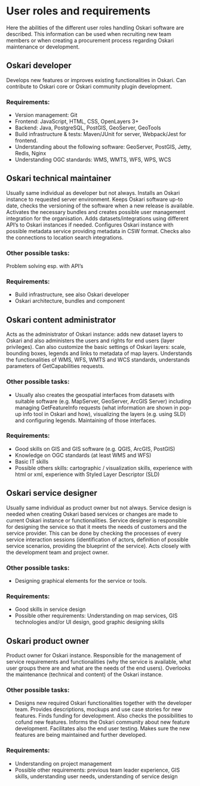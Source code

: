 # User roles and requirements

Here the abilities of the different user roles handling Oskari software are described. This information can be used when recruiting new team members or when creating a procurement process regarding Oskari maintenance or development.
 
## Oskari developer
Develops new features or improves existing functionalities in Oskari. Can contribute to Oskari core or Oskari community plugin development.

### Requirements:

- Version management: Git
- Frontend: JavaScript, HTML, CSS, OpenLayers 3+
- Backend: Java, PostgreSQL, PostGIS, GeoServer, GeoTools
- Build infrastructure & tests: Maven/JUnit for server, Webpack/Jest for frontend.
- Understanding about the following software: GeoServer, PostGIS, Jetty, Redis, Nginx
- Understanding OGC standards: WMS, WMTS, WFS, WPS, WCS

## Oskari technical maintainer

Usually same individual as developer but not always. Installs an Oskari instance to requested server environment. Keeps Oskari software up-to date, checks the versioning of the software when a new release is available. Activates the necessary bundles and creates possible user management integration for the organisation. Adds datasets/integrations using different API’s to Oskari instances if needed. Configures Oskari instance with possible metadata service providing metadata in CSW format. Checks also the connections to location search integrations.

### Other possible tasks:

Problem solving esp. with API’s

### Requirements:
- Build infrastructure, see also Oskari developer
- Oskari architecture, bundles and component
 
## Oskari content administrator

Acts as the administrator of Oskari instance: adds new dataset layers to Oskari and also administers the users and rights for end users (layer privileges). Can also customize the basic settings of Oskari layers: scale, bounding boxes, legends and links to metadata of map layers. Understands the functionalities of WMS, WFS, WMTS and WCS standards, understands parameters of GetCapabilities requests.

### Other possible tasks:

- Usually also creates the geospatial interfaces from datasets with suitable software (e.g. MapServer, GeoServer, ArcGIS Server) including managing GetFeatureInfo requests (what information are shown in pop-up info tool in Oskari and how), visualizing the layers (e.g. using SLD) and configuring legends. Maintaining of those interfaces.

### Requirements:

- Good skills on GIS and GIS software (e.g. QGIS, ArcGIS, PostGIS)
- Knowledge on OGC standards (at least WMS and WFS)
- Basic IT skills
- Possible others skills: cartographic / visualization skills, experience with html or xml, experience with Styled Layer Descriptor (SLD)

## Oskari service designer
Usually same individual as product owner but not always. Service design is needed when creating Oskari based services or changes are made to current Oskari instance or functionalities. Service designer is responsible for designing the service so that it meets the needs of customers and the service provider. This can be done by checking the processes of every service interaction sessions (identification of actors, definition of possible service scenarios, providing the blueprint of the service). Acts closely with the development team and project owner.

### Other possible tasks:

- Designing graphical elements for the service or tools.

### Requirements:

- Good skills in service design
- Possible other requirements: Understanding on map services, GIS technologies and/or UI design, good graphic designing skills
 
## Oskari product owner
Product owner for Oskari instance. Responsible for the management of service requirements and functionalities (why the service is available, what user groups there are and what are the needs of the end users). Overlooks the maintenance (technical and content) of the Oskari instance.

### Other possible tasks:

- Designs new required Oskari functionalities together with the developer team. Provides descriptions, mockups and use case stories for new features. Finds funding for development. Also checks the possibilities to cofund new features. Informs the Oskari community about new feature development. Facilitates also the end user testing. Makes sure the new features are being maintained and further developed.

### Requirements:

- Understanding on project management
- Possible other requirements: previous team leader experience, GIS skills, understanding user needs, understanding of service design
